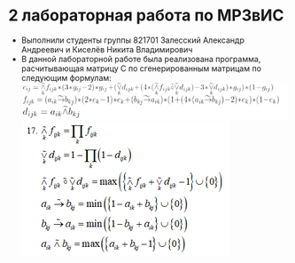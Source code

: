 # 2 лабораторная работа по МРЗвИС
* Выполнили студенты группы 821701 Залесский Александр Андреевич и Киселёв Никита Владимирович
* В данной лабораторной работе была реализована программа, расчитывающая матрицу C по сгенерированным матрицам по следующим формулам:
![Image alt](https://github.com/sazro19/mrz2lab/raw/master/img/mrz2task.png)
![Image alt](https://github.com/sazro19/mrz2lab/raw/master/img/var17.png)